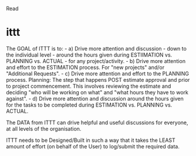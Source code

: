 Read

# ittt
<p>
	The GOAL of ITTT is to:
	- a) Drive more attention and discussion - down to the individual level - around the hours given during ESTIIMATION vs. PLANNING vs. ACTUAL - for any project/activity.
	- b) Drive more attention and effort to the ESTIMATION process. For "new projects" and/or "Additional Requests".
	- c) Drive more attention and effort to the PLANNING process. Planning: The step that happens POST estimate approval and prior to project commencement. This involves reviewing the estimate and deciding "who will be working on what" and "what hours they have to work against".
	- d) Drive more attention and discussion around the hours given for the tasks to be completed during ESTIMATION vs. PLANNING vs. ACTUAL.
	<p>
		The DATA from ITTT can drive helpful and useful discussions for everyone, at all levels of the organisation. 
		<p>
			ITTT needs to be Designed/Built in such a way that it takes the LEAST amount of effort (on behalf of the User) to log/submit the required data.
			
